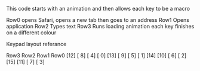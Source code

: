 This code starts with an animation and then allows each key to be a macro

Row0 opens Safari, opens a new tab then goes to an address
Row1 Opens application
Row2 Types text
Row3 Runs loading animation each key finishes on a different colour

Keypad layout referance

 Row3 Row2 Row1 Row0
 [12] [ 8] [ 4] [ 0]
 [13] [ 9] [ 5] [ 1]
 [14] [10] [ 6] [ 2]
 [15] [11] [ 7] [ 3]
